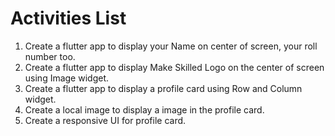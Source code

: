 # Activities List

1. Create a flutter app to display your Name on center of screen, your roll number too.
2. Create a flutter app to display Make Skilled Logo on the center of screen using Image widget.
3. Create a flutter app to display a profile card using Row and Column widget.
4. Create a local image to display a image in the profile card.
5. Create a responsive UI for profile card.
